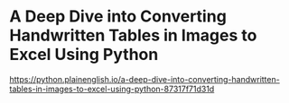 
# A Deep Dive into Converting Handwritten Tables in Images to Excel Using Python

https://python.plainenglish.io/a-deep-dive-into-converting-handwritten-tables-in-images-to-excel-using-python-87317f71d31d